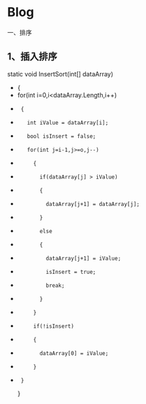 # Blog
一、排序
##   1、插入排序
   static void InsertSort(int[] dataArray)
-   {
-    for(int i=0,i<dataArray.Length,i++)
-      {
-        int iValue = dataArray[i];
-        bool isInsert = false;
-        for(int j=i-1,j>=o,j--)
-          {
-            if(dataArray[j] > iValue)
-            {
-              dataArray[j+1] = dataArray[j];
-            }
-            else
-            {
-              dataArray[j+1] = iValue;
-              isInsert = true;
-              break;
-            }
-          }
-          if(!isInsert)
-          {
-            dataArray[0] = iValue;
-          }
-      }
   }
